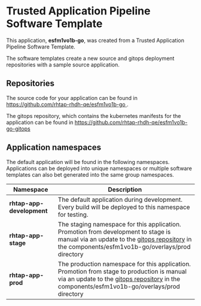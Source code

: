 # Trusted Application Pipeline Software Template

This application, **esfm1vo1b-go**, was created from a Trusted Application Pipeline Software Template.

The software templates create a new source and gitops deployment repositories with a sample source application. 

## Repositories

The source code for your application can be found in [https://github.com/rhtap-rhdh-qe/esfm1vo1b-go ](https://github.com/rhtap-rhdh-qe/esfm1vo1b-go ).
 
The gitops repository, which contains the kubernetes manifests for the application can be found in 
[https://github.com/rhtap-rhdh-qe/esfm1vo1b-go-gitops ](https://github.com/rhtap-rhdh-qe/esfm1vo1b-go-gitops ) 

## Application namespaces 

The default application will be found in the following namespaces. Applications can be deployed into unique namespaces or multiple software templates can also bet generated into the same group namespaces.  

|  Namespace   |  Description   |  
| -------- | -------- |   
| **rhtap-app-development** | The default application during development. Every build will be deployed to this namespace for testing. | 
| **rhtap-app-stage** | The staging namespace for this application. Promotion from development to stage is manual via an update to the [gitops repository](https://github.com/rhtap-rhdh-qe/esfm1vo1b-go-gitops ) in the components/esfm1vo1b-go/overlays/prod directory |  
| **rhtap-app-prod** | The production namespace for this application. Promotion from stage to production is manual via an update to the [gitops repository](https://github.com/rhtap-rhdh-qe/esfm1vo1b-go-gitops ) in the components/esfm1vo1b-go/overlays/prod directory | 